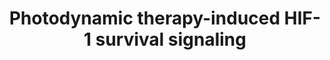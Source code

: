 ---
annotations:
- id: DOID:162
  parent: disease of cellular proliferation
  type: Disease Ontology
  value: cancer
- id: PW:0000263
  parent: regulatory pathway
  type: Pathway Ontology
  value: altered regulatory pathway
authors:
- Ruudweijer
- MaintBot
- Khanspers
- Fehrhart
- Mkutmon
- Eweitz
citedin:
- link: PMC7929374
  title: Identification of biomarkers and pathways for the SARS-CoV-2 infections that
    make complexities in pulmonary arterial hypertension patients (2021)
- link: PMC11726005
  title: Identification of a global gene expression signature associated with the
    genetic risk of catastrophic fracture in iPSC‐derived osteoblasts from Thoroughbred
    horses (2025)
communities:
- CPTAC
description: Photodynamic therapy may induce a hypoxic survival response mediated
  by HIF-1.   Proteins on this pathway have targeted assays available via the [CPTAC
  Assay Portal](https://assays.cancer.gov/available_assays?wp_id=WP3614).
last-edited: 2025-03-03
ndex: 383e959c-8b67-11eb-9e72-0ac135e8bacf
organisms:
- Homo sapiens
redirect_from:
- /index.php/Pathway:WP3614
- /instance/WP3614
- /instance/WP3614_r137133
revision: r137133
schema-jsonld:
- '@context': https://schema.org/
  '@id': https://wikipathways.github.io/pathways/WP3614.html
  '@type': Dataset
  creator:
    '@type': Organization
    name: WikiPathways
  description: Photodynamic therapy may induce a hypoxic survival response mediated
    by HIF-1.   Proteins on this pathway have targeted assays available via the [CPTAC
    Assay Portal](https://assays.cancer.gov/available_assays?wp_id=WP3614).
  keywords:
  - ANGPT1
  - ANGPT2
  - ARNT
  - BAK1
  - BAX
  - BCL2A1
  - BCL2L1
  - BID
  - BIRC5
  - BNIP3
  - BNIP3L
  - EDN1
  - EGLN1
  - EPO
  - HIF1A
  - HIF1AN
  - HK1
  - IGFBP1
  - IGFBP2
  - IGFBP3
  - LDHA
  - MCL1
  - NOS2
  - PDHA1
  - PFKL
  - PGK1
  - PKM2
  - PMAIP1
  - PTGS2
  - SERPINE1
  - SLC16A1
  - SLC2A1
  - SLC2A3
  - TGFA
  - TGFB3
  - TP53
  - VEGFA
  license: CC0
  name: Photodynamic therapy-induced HIF-1 survival signaling
seo: CreativeWork
title: Photodynamic therapy-induced HIF-1 survival signaling
wpid: WP3614
---